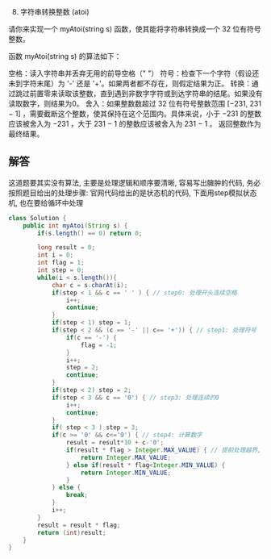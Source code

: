 8. 字符串转换整数 (atoi)

请你来实现一个 myAtoi(string s) 函数，使其能将字符串转换成一个 32 位有符号整数。

函数 myAtoi(string s) 的算法如下：

空格：读入字符串并丢弃无用的前导空格（" "）
符号：检查下一个字符（假设还未到字符末尾）为 '-' 还是 '+'。如果两者都不存在，则假定结果为正。
转换：通过跳过前置零来读取该整数，直到遇到非数字字符或到达字符串的结尾。如果没有读取数字，则结果为0。
舍入：如果整数数超过 32 位有符号整数范围 [−231,  231 − 1] ，需要截断这个整数，使其保持在这个范围内。具体来说，小于 −231 的整数应该被舍入为 −231 ，大于 231 − 1 的整数应该被舍入为 231 − 1 。
返回整数作为最终结果。

## 解答

这道题要其实没有算法, 主要是处理逻辑和顺序要清晰, 容易写出臃肿的代码, 务必按照题目给出的处理步骤:
官网代码给出的是状态机的代码, 下面用step模拟状态机, 也在要给循环中处理

```java
class Solution {
    public int myAtoi(String s) {
        if(s.length() == 0) return 0;

        long result = 0;
        int i = 0;
        int flag = 1;
        int step = 0;
        while(i < s.length()){
            char c = s.charAt(i);
            if(step < 1 && c == ' ' ) { // step0: 处理开头连续空格
                i++;
                continue;
            }
            if(step < 1) step = 1;
            if(step < 2 && (c == '-' || c== '+')) { // step1: 处理符号
                if(c == '-') {
                    flag = -1;
                }
                i++;
                step = 2;
                continue;
            }
            if(step < 2) step = 2;
            if(step < 3 && c == '0') { // step3: 处理连续的0
                i++;
                continue;
            }
            if( step < 3 ) step = 3;
            if(c >= '0' && c<='9') { // step4: 计算数字
                result = result*10 + c-'0';
                if(result * flag > Integer.MAX_VALUE) { // 提前处理越界, 因为数字还可能超出long的范围, 在最后处理就有问题
                    return Integer.MAX_VALUE;
                } else if(result * flag<Integer.MIN_VALUE) {
                    return Integer.MIN_VALUE;
                }
            } else {
                break;
            }
            i++;
        }
        result = result * flag;
        return (int)result;
    }
}
```